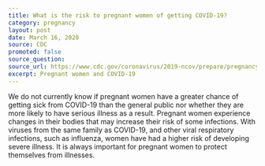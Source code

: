 ```yaml
---
title: What is the risk to pregnant women of getting COVID-19?
category: pregnancy
layout: post
date: March 16, 2020
source: CDC
promoted: false
source_question: 
source_url: https://www.cdc.gov/coronavirus/2019-ncov/prepare/pregnancy-breastfeeding.html
excerpt: Pregnant women and COVID-19
---
```


We do not currently know if pregnant women have a greater chance of getting sick from COVID-19 than the general public nor whether they are more likely to have serious illness as a result. Pregnant women experience changes in their bodies that may increase their risk of some infections. With viruses from the same family as COVID-19, and other viral respiratory infections, such as influenza, women have had a higher risk of developing severe illness. It is always important for pregnant women to protect themselves from illnesses.

